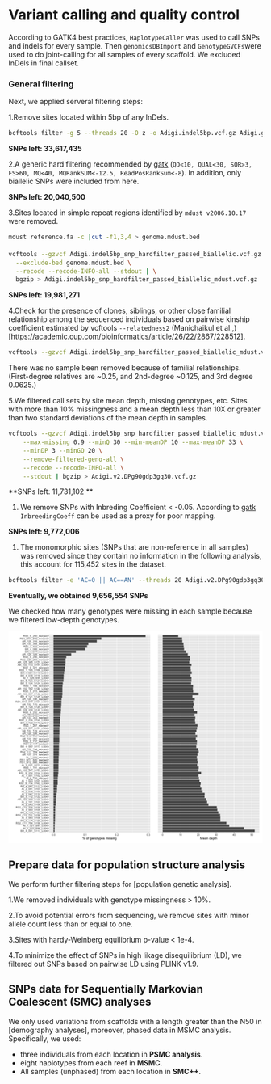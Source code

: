 Variant calling and quality control
================

According to GATK4 best practices, `HaplotypeCaller` was used to call
SNPs and indels for every sample. Then `genomicsDBImport` and
`GenotypeGVCFs`were used to do joint-calling for all samples of every
scaffold. We excluded InDels in final callset.

### General filtering

Next, we applied serveral filtering steps:

1.Remove sites located within 5bp of any InDels.

``` bash
bcftools filter -g 5 --threads 20 -O z -o Adigi.indel5bp.vcf.gz Adigi.gatk_raw.vcf.gz
```

**SNPs left: 33,617,435**

2.A generic hard filtering recommended by
[gatk](https://gatk.broadinstitute.org/hc/en-us/articles/360035890471-Hard-filtering-germline-short-variants)
(`QD<10, QUAL<30, SOR>3, FS>60, MQ<40, MQRankSUM<-12.5, ReadPosRankSum<-8`).
In addition, only biallelic SNPs were included from here.

**SNPs left: 20,040,500**

3.Sites located in simple repeat regions identified by
`mdust v2006.10.17` were removed.

``` bash
mdust reference.fa -c |cut -f1,3,4 > genome.mdust.bed

vcftools --gzvcf Adigi.indel5bp_snp_hardfilter_passed_biallelic.vcf.gz \
  --exclude-bed genome.mdust.bed \
  --recode --recode-INFO-all --stdout | \
  bgzip > Adigi.indel5bp_snp_hardfilter_passed_biallelic_mdust.vcf.gz
```

**SNPs left: 19,981,271**

4.Check for the presence of clones, siblings, or other close familial
relationship among the sequenced individuals based on pairwise kinship
coefficient estimated by vcftools `--relatedness2` (Manichaikul et
al.,)\[<https://academic.oup.com/bioinformatics/article/26/22/2867/228512>\].

``` bash
vcftools --gzvcf Adigi.indel5bp_snp_hardfilter_passed_biallelic_mdust.vcf.gz --relatedness2 --out indel5bp_snp_hardfilter_passed_biallelic_mdust
```

There was no sample been removed because of familial relationships.
(First-degree relatives are \~0.25, and 2nd-degree \~0.125, and 3rd
degree 0.0625.)

5.We filtered call sets by site mean depth, missing genotypes, etc.
Sites with more than 10% missingness and a mean depth less than 10X or
greater than two standard deviations of the mean depth in samples.

``` bash
vcftools --gzvcf Adigi.indel5bp_snp_hardfilter_passed_biallelic_mdust.vcf.gz \
    --max-missing 0.9 --minQ 30 --min-meanDP 10 --max-meanDP 33 \
    --minDP 3 --minGQ 20 \
    --remove-filtered-geno-all \
    --recode --recode-INFO-all \
    --stdout | bgzip > Adigi.v2.DPg90gdp3gq30.vcf.gz
```

**SNPs left: 11,731,102 **

1.  We remove SNPs with Inbreding Coefficient &lt; -0.05. According to
    [gatk](https://gatk.broadinstitute.org/hc/en-us/articles/360035531992-Inbreeding-Coefficient)
    `InbreedingCoeff` can be used as a proxy for poor mapping.

**SNPs left: 9,772,006**

1.  The monomorphic sites (SNPs that are non-reference in all samples)
    was removed since they contain no information in the following
    analysis, this account for 115,452 sites in the dataset.

``` bash
bcftools filter -e 'AC=0 || AC==AN' --threads 20 Adigi.v2.DPg90gdp3gq30.Fis0.05_pass.vcf.gz |bgzip > Adigi.v2.filtered.vcf.gz
```

**Eventually, we obtained 9,656,554 SNPs**

We checked how many genotypes were missing in each sample because we
filtered low-depth genotypes.

<img src="02.quality_control_files/figure-gfm/unnamed-chunk-1-1.png" width="1152" style="display: block; margin: auto;" />

## Prepare data for population structure analysis

We perform further filtering steps for \[population genetic analysis\].

1.We removed individuals with genotype missingness &gt; 10%.

2.To avoid potential errors from sequencing, we remove sites with minor
allele count less than or equal to one.

3.Sites with hardy-Weinberg equilibrium p-value &lt; 1e-4.

4.To minimize the effect of SNPs in high likage disequilibrium (LD), we
filtered out SNPs based on pairwise LD using PLINK v1.9.

## SNPs data for Sequentially Markovian Coalescent (SMC) analyses

We only used variations from scaffolds with a length greater than the
N50 in \[demography analyses\], moreover, phased data in MSMC analysis.
Specifically, we used:

-   three individuals from each location in **PSMC analysis**.
-   eight haplotypes from each reef in **MSMC**.
-   All samples (unphased) from each location in **SMC++**.
